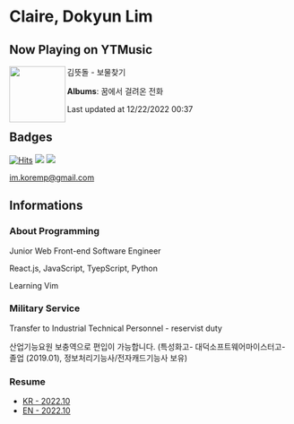 # Claire, Dokyun Lim

## Now Playing on YTMusic

[<img align="left" width="100" src="https://lh3.googleusercontent.com/jLSQsjQ5l1fRyFy2mjZZbmEIDj-ZnyCKKx_Kph0woMeMgLpf8PBZcp_wFrwJFi1XP6si9kRowPAT9Mk">](https://music.youtube.com/watch?v=1jMKERiqBSo)

김뜻돌 - 보물찾기

**Albums**: 꿈에서 걸려온 전화

Last updated at 12/22/2022 00:37

## Badges

[![Hits](https://hits.seeyoufarm.com/api/count/incr/badge.svg?url=https%3A%2F%2Fgithub.com%2Fkoremp%2Fkormep&count_bg=%2379C83D&title_bg=%23555555&icon=&icon_color=%23E7E7E7&title=hits&edge_flat=false)](https://hits.seeyoufarm.com)
<a href="https://dev.to/koremp"><img src="https://img.shields.io/badge/dev.to-0A0A0A?style=for-the-badge&logo=devdotto&logoColor=white"/></a>
<a href="https://www.linkedin.com/in/koremp"><img src="https://img.shields.io/badge/LinkedIn-0077B5?style=flat-square&logo=linkedin&logoColor=white"/></a>

im.koremp@gmail.com

## Informations

### About Programming

Junior Web Front-end Software Engineer

React.js, JavaScript, TyepScript, Python

Learning Vim

### Military Service

Transfer to Industrial Technical Personnel - reservist duty

산업기능요원 보충역으로 편입이 가능합니다. (특성화고- 대덕소프트웨어마이스터고- 졸업 (2019.01), 정보처리기능사/전자캐드기능사 보유)

### Resume

* [KR - 2022.10](./resume/README.md)
* [EN - 2022.10](./resume/README.en.md)
